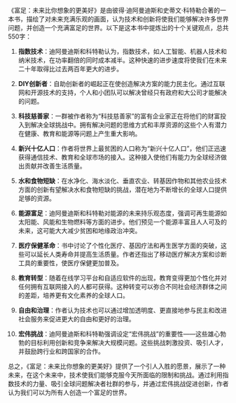 《富足：未来比你想象的更美好》是由彼得·迪阿曼迪斯和史蒂文·科特勒合著的一本书，描绘了对未来充满乐观的画面，认为技术和创新将使我们能够解决许多世界问题，并创造一个充满富足的世界。以下是这本书中提炼出的十个关键观点，总共550字：

1. **指数技术**：迪阿曼迪斯和科特勒认为，指数技术，如人工智能、机器人技术和纳米技术，在功率翻倍的同时成本减半。这种快速的进步速度将使我们在未来二十年取得比过去两百年更大的进步。

2. **DIY创新者**：自助创新者的崛起正在使创造解决方案的能力民主化。通过互联网和开源技术的支持，个人和小团队可以解决曾经只有政府和大公司才能解决的问题。

3. **科技慈善家**：一群被作者称为“科技慈善家”的富有企业家正在将他们的财富投入到解决全球挑战中。拥有解决问题的思维方式和丰厚资源的这些个人有潜力在健康、教育和能源等问题上产生重大影响。

4. **新兴十亿人口**：作者将世界上最贫困的人口称为“新兴十亿人口”，他们正迅速获得通信技术、教育和全球市场的接入。这种接入使他们有能力为全球经济做出贡献并改善生活质量。

5. **水和食物短缺**：在水净化、海水淡化、垂直农业、转基因作物和其他农业技术方面的创新有望解决水和食物短缺的挑战，潜在地为不断增长的全球人口提供足够的资源。

6. **能源富足**：迪阿曼迪斯和科特勒对能源的未来持乐观态度，强调可再生能源如太阳能、风能和生物燃料等方面的进步。他们预见一个能源丰富且人人可及的未来，这可能大大减少贫困和地缘政治冲突。

7. **医疗保健革命**：书中讨论了个性化医疗、基因疗法和再生医学方面的突破，这些可以延长人类寿命并提高生活质量。作者还指出了移动医疗解决方案和诊断工具的重要性，使医疗保健更加普及。

8. **教育转型**：随着在线学习平台和自适应软件的出现，教育变得更加个性化并对任何拥有互联网接入的人都可获得。这种转变可以弥合不同社会经济群体之间的差距，培养更有文化素养的全球人口。

9. **自由和治理**：作者认为技术也可以通过增加透明度、更直接地参与民主和改进社会服务来促进更大的自由和更好的治理。

10. **宏伟挑战**：迪阿曼迪斯和科特勒强调设定“宏伟挑战”的重要性——这些雄心勃勃的目标利用创新和竞争来解决大规模问题。这些挑战刺激投资、吸引人才，并鼓励跨行业和跨国家的合作。

总之，《富足：未来比你想象的更美好》提供了一个引人入胜的愿景，展示了一种未来，在这个未来中，技术使我们能够克服今天所面临的限制和挑战。通过利用指数技术的力量、吸引全球问题解决者社群的参与，并通过宏伟挑战促进创新，作者认为我们可以为所有人创造一个富足的世界。